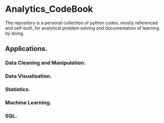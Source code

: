 # Analytics_CodeBook
The repository is a personal collection of python codes, mostly referenced and self-built, for analytical problem solving and documentation of learning by doing.

## Applications.

### Data Cleaning and Manipulation.

### Data Visualisation.

### Statistics.

### Machine Learning.

### SQL.

